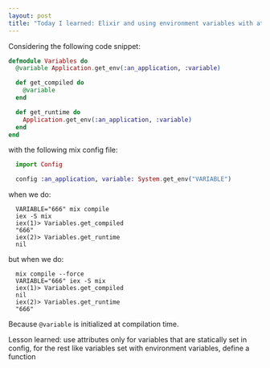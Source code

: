 ```yaml
---
layout: post
title: "Today I learned: Elixir and using environment variables with attributes"
---
```


Considering the following code snippet:

```Elixir
defmodule Variables do
  @variable Application.get_env(:an_application, :variable)

  def get_compiled do
    @variable
  end

  def get_runtime do
    Application.get_env(:an_application, :variable)
  end
end
```

with the following mix config file:

```Elixir
  import Config

  config :an_application, variable: System.get_env("VARIABLE")
```

when we do:

```Shell
  VARIABLE="666" mix compile
  iex -S mix
  iex(1)> Variables.get_compiled
  "666"
  iex(2)> Variables.get_runtime
  nil
```

but when we do:

```Shell
  mix compile --force
  VARIABLE="666" iex -S mix
  iex(1)> Variables.get_compiled
  nil
  iex(2)> Variables.get_runtime
  "666"
```

Because `@variable` is initialized at compilation time.

Lesson learned: use attributes only for variables that are statically set in config, for the rest like variables set with environment variables, define a function